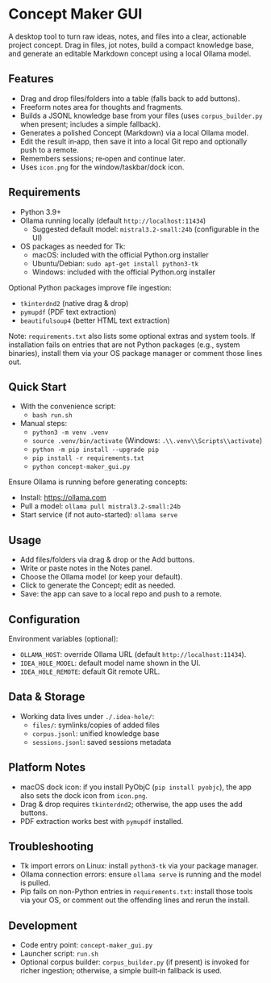 # Concept Maker GUI

A desktop tool to turn raw ideas, notes, and files into a clear, actionable project concept. Drag in files, jot notes, build a compact knowledge base, and generate an editable Markdown concept using a local Ollama model.

## Features
- Drag and drop files/folders into a table (falls back to add buttons).
- Freeform notes area for thoughts and fragments.
- Builds a JSONL knowledge base from your files (uses `corpus_builder.py` when present; includes a simple fallback).
- Generates a polished Concept (Markdown) via a local Ollama model.
- Edit the result in‑app, then save it into a local Git repo and optionally push to a remote.
- Remembers sessions; re‑open and continue later.
- Uses `icon.png` for the window/taskbar/dock icon.

## Requirements
- Python 3.9+
- Ollama running locally (default `http://localhost:11434`)
  - Suggested default model: `mistral3.2-small:24b` (configurable in the UI)
- OS packages as needed for Tk:
  - macOS: included with the official Python.org installer
  - Ubuntu/Debian: `sudo apt-get install python3-tk`
  - Windows: included with the official Python.org installer

Optional Python packages improve file ingestion:
- `tkinterdnd2` (native drag & drop)
- `pymupdf` (PDF text extraction)
- `beautifulsoup4` (better HTML text extraction)

Note: `requirements.txt` also lists some optional extras and system tools. If installation fails on entries that are not Python packages (e.g., system binaries), install them via your OS package manager or comment those lines out.

## Quick Start
- With the convenience script:
  - `bash run.sh`
- Manual steps:
  - `python3 -m venv .venv`
  - `source .venv/bin/activate` (Windows: `.\\.venv\\Scripts\\activate`)
  - `python -m pip install --upgrade pip`
  - `pip install -r requirements.txt`
  - `python concept-maker_gui.py`

Ensure Ollama is running before generating concepts:
- Install: https://ollama.com
- Pull a model: `ollama pull mistral3.2-small:24b`
- Start service (if not auto-started): `ollama serve`

## Usage
- Add files/folders via drag & drop or the Add buttons.
- Write or paste notes in the Notes panel.
- Choose the Ollama model (or keep your default).
- Click to generate the Concept; edit as needed.
- Save: the app can save to a local repo and push to a remote.

## Configuration
Environment variables (optional):
- `OLLAMA_HOST`: override Ollama URL (default `http://localhost:11434`).
- `IDEA_HOLE_MODEL`: default model name shown in the UI.
- `IDEA_HOLE_REMOTE`: default Git remote URL.

## Data & Storage
- Working data lives under `./.idea-hole/`:
  - `files/`: symlinks/copies of added files
  - `corpus.jsonl`: unified knowledge base
  - `sessions.jsonl`: saved sessions metadata

## Platform Notes
- macOS dock icon: if you install PyObjC (`pip install pyobjc`), the app also sets the dock icon from `icon.png`.
- Drag & drop requires `tkinterdnd2`; otherwise, the app uses the add buttons.
- PDF extraction works best with `pymupdf` installed.

## Troubleshooting
- Tk import errors on Linux: install `python3-tk` via your package manager.
- Ollama connection errors: ensure `ollama serve` is running and the model is pulled.
- Pip fails on non-Python entries in `requirements.txt`: install those tools via your OS, or comment out the offending lines and rerun the install.

## Development
- Code entry point: `concept-maker_gui.py`
- Launcher script: `run.sh`
- Optional corpus builder: `corpus_builder.py` (if present) is invoked for richer ingestion; otherwise, a simple built‑in fallback is used.

